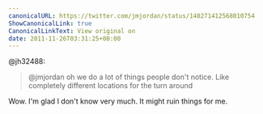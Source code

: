 ```yaml
---
canonicalURL: https://twitter.com/jmjordan/status/140271412568010754
ShowCanonicalLink: true
CanonicalLinkText: View original on
date: 2011-11-26T03:31:25+00:00
---
```

@jh32488:

> @jmjordan oh we do a lot of things people don't notice. Like completely different locations for the turn around

Wow. I'm glad I don't know very much. It might ruin things for me.